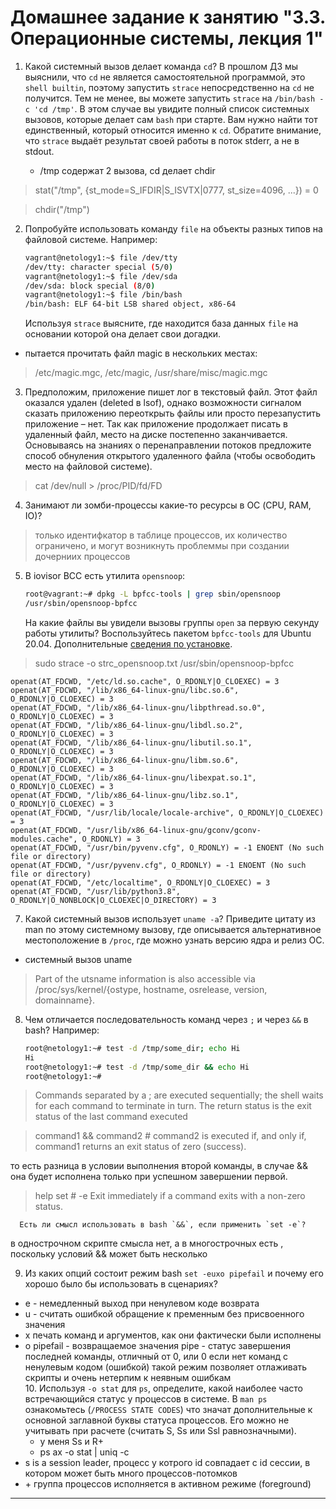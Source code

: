 # Домашнее задание к занятию "3.3. Операционные системы, лекция 1"

1. Какой системный вызов делает команда `cd`? В прошлом ДЗ мы выяснили, что `cd` не является самостоятельной  программой, это `shell builtin`, поэтому запустить `strace` непосредственно на `cd` не получится. Тем не менее, вы можете запустить `strace` на `/bin/bash -c 'cd /tmp'`. В этом случае вы увидите полный список системных вызовов, которые делает сам `bash` при старте. Вам нужно найти тот единственный, который относится именно к `cd`. Обратите внимание, что `strace` выдаёт результат своей работы в поток stderr, а не в stdout.

   - /tmp содержат 2 вызова, cd делает chdir 
> stat("/tmp", {st_mode=S_IFDIR|S_ISVTX|0777, st_size=4096, ...}) = 0

> chdir("/tmp")


2. Попробуйте использовать команду `file` на объекты разных типов на файловой системе. Например:
    ```bash
    vagrant@netology1:~$ file /dev/tty
    /dev/tty: character special (5/0)
    vagrant@netology1:~$ file /dev/sda
    /dev/sda: block special (8/0)
    vagrant@netology1:~$ file /bin/bash
    /bin/bash: ELF 64-bit LSB shared object, x86-64
    ```
    Используя `strace` выясните, где находится база данных `file` на основании которой она делает свои догадки.
  - пытается прочитать файл magic в нескольких местах:
> /etc/magic.mgc, /etc/magic, /usr/share/misc/magic.mgc

  3. Предположим, приложение пишет лог в текстовый файл. Этот файл оказался удален (deleted в lsof), однако возможности сигналом сказать приложению переоткрыть файлы или просто перезапустить приложение – нет. Так как приложение продолжает писать в удаленный файл, место на диске постепенно заканчивается. Основываясь на знаниях о перенаправлении потоков предложите способ обнуления открытого удаленного файла (чтобы освободить место на файловой системе).
> cat /dev/null > /proc/PID/fd/FD
  4. Занимают ли зомби-процессы какие-то ресурсы в ОС (CPU, RAM, IO)?
> только идентифкатор в таблице процессов, их количество ограничено, и могут возникнуть проблеммы при создании дочерниих процессов
  5. В iovisor BCC есть утилита `opensnoop`:
      ```bash
      root@vagrant:~# dpkg -L bpfcc-tools | grep sbin/opensnoop
      /usr/sbin/opensnoop-bpfcc
      ```
      На какие файлы вы увидели вызовы группы `open` за первую секунду работы утилиты? Воспользуйтесь пакетом `bpfcc-tools` для Ubuntu 20.04. Дополнительные [сведения по установке](https://github.com/iovisor/bcc/blob/master/INSTALL.md).
>sudo strace -o strc_opensnoop.txt /usr/sbin/opensnoop-bpfcc
```
openat(AT_FDCWD, "/etc/ld.so.cache", O_RDONLY|O_CLOEXEC) = 3
openat(AT_FDCWD, "/lib/x86_64-linux-gnu/libc.so.6", O_RDONLY|O_CLOEXEC) = 3
openat(AT_FDCWD, "/lib/x86_64-linux-gnu/libpthread.so.0", O_RDONLY|O_CLOEXEC) = 3
openat(AT_FDCWD, "/lib/x86_64-linux-gnu/libdl.so.2", O_RDONLY|O_CLOEXEC) = 3
openat(AT_FDCWD, "/lib/x86_64-linux-gnu/libutil.so.1", O_RDONLY|O_CLOEXEC) = 3
openat(AT_FDCWD, "/lib/x86_64-linux-gnu/libm.so.6", O_RDONLY|O_CLOEXEC) = 3
openat(AT_FDCWD, "/lib/x86_64-linux-gnu/libexpat.so.1", O_RDONLY|O_CLOEXEC) = 3
openat(AT_FDCWD, "/lib/x86_64-linux-gnu/libz.so.1", O_RDONLY|O_CLOEXEC) = 3
openat(AT_FDCWD, "/usr/lib/locale/locale-archive", O_RDONLY|O_CLOEXEC) = 3
openat(AT_FDCWD, "/usr/lib/x86_64-linux-gnu/gconv/gconv-modules.cache", O_RDONLY) = 3
openat(AT_FDCWD, "/usr/bin/pyvenv.cfg", O_RDONLY) = -1 ENOENT (No such file or directory)
openat(AT_FDCWD, "/usr/pyvenv.cfg", O_RDONLY) = -1 ENOENT (No such file or directory)
openat(AT_FDCWD, "/etc/localtime", O_RDONLY|O_CLOEXEC) = 3
openat(AT_FDCWD, "/usr/lib/python3.8", O_RDONLY|O_NONBLOCK|O_CLOEXEC|O_DIRECTORY) = 3
```
  7. Какой системный вызов использует `uname -a`? Приведите цитату из man по этому системному вызову, где описывается альтернативное местоположение в `/proc`, где можно узнать версию ядра и релиз ОС.
* системный вызов uname
>  Part of the utsname information is also accessible via /proc/sys/kernel/{ostype, hostname, osrelease, version, domainname}.

  8. Чем отличается последовательность команд через `;` и через `&&` в bash? Например:
      ```bash
      root@netology1:~# test -d /tmp/some_dir; echo Hi
      Hi
      root@netology1:~# test -d /tmp/some_dir && echo Hi
      root@netology1:~#
      ```

>  Commands separated by a ; are executed sequentially; the shell waits for each        command to terminate in turn.  The return status is the exit status of the last command executed  

> command1 && command2     #  command2 is executed if, and only if, command1 returns an exit status of zero (success).

то есть разница в условии выполнения второй команды, в случае && она будет исполнена только при успешном завершении первой.
 > help set #      -e  Exit immediately if a command exits with a non-zero status.
      
      Есть ли смысл использовать в bash `&&`, если применить `set -e`?
в однострочном скрипте смысла нет, а в многострочных есть , поскольку условий && может быть несколько 

  9. Из каких опций состоит режим bash `set -euxo pipefail` и почему его хорошо было бы использовать в сценариях?
- e - немедленный выход при ненулевом коде возврата
- u - считать ошибкой обращение к пременным без присвоенного значения
- x печать команд и аргументов, как они фактически были исполнены
- o pipefail - возвращаемое значения pipe - статус завершения последней команды, отличный от 0, или 0 если нет команд с ненулевым кодом (ошибкой)
такой режим позволяет отлаживать скрипты и очень нетерпим к неявным ошибкам  
  10. Используя `-o stat` для `ps`, определите, какой наиболее часто встречающийся статус у процессов в системе. В `man ps` ознакомьтесь (`/PROCESS STATE CODES`) что значат дополнительные к основной заглавной буквы статуса процессов. Его можно не учитывать при расчете (считать S, Ss или Ssl равнозначными).
  - у меня Ss и  R+
  - ps ax -o stat | uniq -c
- s  is a session leader, процесс у котрого id совпадает c id сессии, в котором может быть много процессов-потомков
- \+ группа процессов исполняется в активном режиме (foreground)  


---
